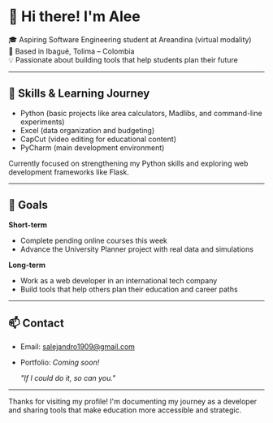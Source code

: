 # 👋 Hi there! I'm Alee

🎓 Aspiring Software Engineering student at Areandina (virtual modality)  
📍 Based in Ibagué, Tolima – Colombia  
💡 Passionate about building tools that help students plan their future

---



## 🧠 Skills & Learning Journey

- Python (basic projects like area calculators, Madlibs, and command-line experiments)
- Excel (data organization and budgeting)
- CapCut (video editing for educational content)
- PyCharm (main development environment)

Currently focused on strengthening my Python skills and exploring web development frameworks like Flask.

---

## 🎯 Goals

**Short-term**
- Complete pending online courses this week  
- Advance the University Planner project with real data and simulations

**Long-term**
- Work as a web developer in an international tech company  
- Build tools that help others plan their education and career paths

---

## 📫 Contact

- Email: salejandro1909@gmail.com  
- Portfolio: *Coming soon!*  

  *"If I could do it, so can you."*

---

Thanks for visiting my profile! I'm documenting my journey as a developer and sharing tools that make education more accessible and strategic.
